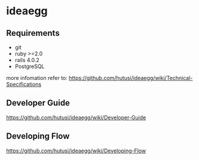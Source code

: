 # ideaegg 

## Requirements

* git 
* ruby >=2.0
* rails 4.0.2
* PostgreSQL 

more infomation refer to: https://github.com/hutusi/ideaegg/wiki/Technical-Specifications

## Developer Guide

https://github.com/hutusi/ideaegg/wiki/Developer-Guide

## Developing Flow

https://github.com/hutusi/ideaegg/wiki/Developing-Flow

